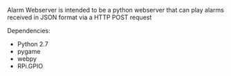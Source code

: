 Alarm Webserver is intended to be a python webserver that can play alarms received in JSON format via a HTTP POST request

Dependencies:
- Python 2.7
- pygame
- webpy
- RPi.GPIO